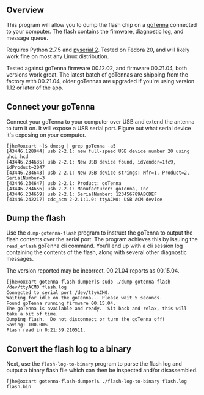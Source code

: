 ## Overview

This program will allow you to dump the flash chip on a [goTenna](http://www.gotenna.com/) connected to your computer.  The flash contains the firmware, diagnostic log, and message queue.

Requires Python 2.7.5 and [pyserial 2](https://pypi.python.org/pypi/pyserial).  Tested on Fedora 20, and will likely work fine on most any Linux distribution.

Tested against goTenna firmware 00.12.02, and firmware 00.21.04, both versions work great.  The latest batch of goTennas are shipping from the factory with 00.21.04, older goTennas are upgraded if you're using version 1.12 or later of the app.

## Connect your goTenna

Connect your goTenna to your computer over USB and extend the antenna to turn it on.  It will expose a USB serial port.  Figure out what serial device it's exposing on your computer.

```ShellSession
[jhe@oxcart ~]$ dmesg | grep goTenna -a5
[43446.128944] usb 2-2.1: new full-speed USB device number 20 using uhci_hcd
[43446.234635] usb 2-2.1: New USB device found, idVendor=1fc9, idProduct=2047
[43446.234643] usb 2-2.1: New USB device strings: Mfr=1, Product=2, SerialNumber=3
[43446.234647] usb 2-2.1: Product: goTenna
[43446.234656] usb 2-2.1: Manufacturer: goTenna, Inc
[43446.234659] usb 2-2.1: SerialNumber: 123456789ABCDEF
[43446.242217] cdc_acm 2-2.1:1.0: ttyACM0: USB ACM device
```

## Dump the flash

Use the `dump-gotenna-flash` program to instruct the goTenna to output the flash contents over the serial port.  The program achieves this by issuing the `read_eflash` goTenna cli command.  You'll end up with a cli session log containing the contents of the flash, along with several other diagnostic messages.

The version reported may be incorrect.  00.21.04 reports as 00.15.04.

```ShellSession
[jhe@oxcart gotenna-flash-dumper]$ sudo ./dump-gotenna-flash /dev/ttyACM0 flash.log
Connected to serial port /dev/ttyACM0.
Waiting for idle on the goTenna... Please wait 5 seconds.
Found goTenna running firmware 00.15.04.
The goTenna is available and ready.  Sit back and relax, this will take a bit of time.
Dumping flash.  Do not disconnect or turn the goTenna off!
Saving: 100.00%
Flash read in 0:21:59.210511.
```

## Convert the flash log to a binary

Next, use the `flash-log-to-binary` program to parse the flash log and output a binary flash file which can then be inspected and/or disassembled.

```ShellSession
[jhe@oxcart gotenna-flash-dumper]$ ./flash-log-to-binary flash.log flash.bin 
```
